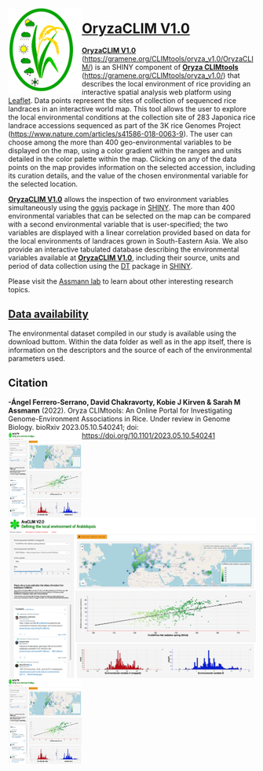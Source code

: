 [<img align="left" width="150" height="175" src="https://github.com/CLIMtools/OryzaCLIM/blob/main/www/OryzaCLIMlogo.png">](https://gramene.org/CLIMtools/oryza_v1.0/OryzaCLIM/ "OryzaCLIM")

# [OryzaCLIM V1.0](https://gramene.org/CLIMtools/oryza_v1.0/OryzaCLIM/ "OryzaCLIM V1.0")
[**OryzaCLIM V1.0**](https://gramene.org/CLIMtools/oryza_v1.0/OryzaCLIM/OryzaCLIM-V1//) (https://gramene.org/CLIMtools/oryza_v1.0/OryzaCLIM/) is an SHINY component of [**Oryza CLIMtools**](https://gramene.org/CLIMtools/oryza_v1.0/) (https://gramene.org/CLIMtools/oryza_v1.0/) that describes the local environment of rice providing an interactive spatial analysis web platform using [Leaflet](https://rstudio.github.io/leaflet/shiny.html). Data points represent the sites of collection of sequenced rice landraces in an interactive world map.  This tool allows the user to explore the local environmental conditions at the collection site of 283 Japonica rice landrace accessions sequenced as part of the 3K rice Genomes Project (https://www.nature.com/articles/s41586-018-0063-9). The user can choose among the more than 400 geo-environmental variables to be displayed on the map, using a color gradient within the ranges and units detailed in the color palette within the map. Clicking on any of the data points on the map provides information on the selected accession, including its curation details, and the value of the chosen environmental variable for the selected location.

[**OryzaCLIM V1.0**](https://gramene.org/CLIMtools/oryza_v1.0/OryzaCLIM/) allows  the inspection of two environment variables simultaneously using the [ggvis](https://ggvis.rstudio.com/interactivity.html) package in [SHINY](https://shiny.rstudio.com/). The more than 400 environmental variables that can be selected on the map can be compared with a second environmental variable that is user-specified; the two variables are displayed with a linear correlation provided based on data for the local environments of landraces grown in South-Eastern Asia. We also provide an interactive tabulated database describing the environmental variables available at [**OryzaCLIM V1.0**](https://gramene.org/CLIMtools/oryza_v1.0/OryzaCLIM/), including their source, units and period of data collection using the [DT](https://rstudio.github.io/DT/) package in [SHINY](https://shiny.rstudio.com/). 

Please visit the [Assmann lab](http://www.personal.psu.edu/sma3/) to learn about other interesting research topics.

## [Data availability](https://github.com/CLIMtools/AraCLIM-V2/tree/master/data)

The environmental dataset compiled in our study is available using the download buttom. Within the data folder as well as in the app itself, there is information on the descriptors and the source of each of the environmental parameters used. 

## Citation
**-Ángel Ferrero-Serrano, David Chakravorty, Kobie J Kirven & Sarah M Assmann** (2022). Oryza CLIMtools: An Online Portal for Investigating Genome-Environment Associations in Rice. Under review in Genome Biology. bioRxiv 2023.05.10.540241; doi: https://doi.org/10.1101/2023.05.10.540241
[<img align="left" width="150" height="175" src="https://github.com/CLIMtools/OryzaCLIM/blob/main/www/Screen_Shot.png">](https://gramene.org/CLIMtools/oryza_v1.0/OryzaCLIM/ "OryzaCLIM")

[<img align="left" src="https://github.com/CLIMtools/OryzaCLIM/blob/main/www/Screen_Shot.png">](https://gramene.org/CLIMtools/oryza_v1.0/OryzaCLIM/ "OryzaCLIM")

[<img align="left" width="150" height="175" src="https://github.com/CLIMtools/OryzaCLIM/blob/main/www/Screen_Shot.png">](https://gramene.org/CLIMtools/oryza_v1.0/OryzaCLIM/ "OryzaCLIM")
